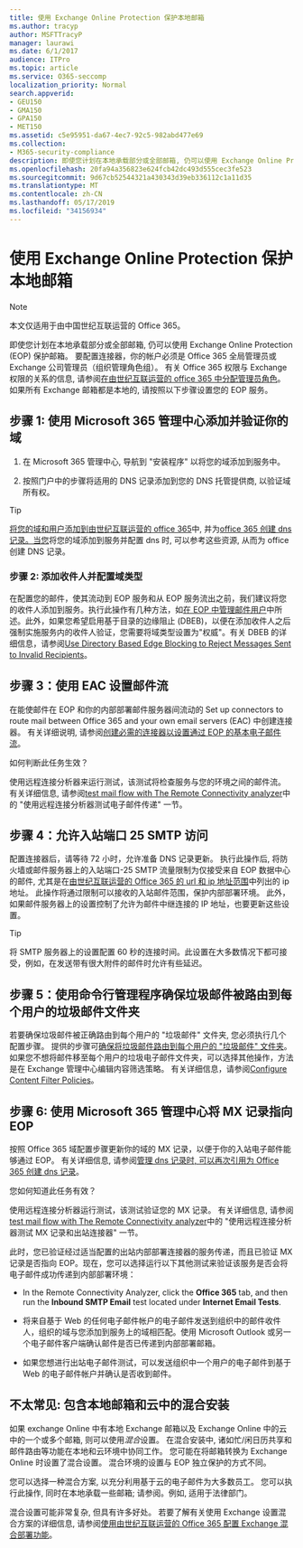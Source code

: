 ```yaml
---
title: 使用 Exchange Online Protection 保护本地邮箱
ms.author: tracyp
author: MSFTTracyP
manager: laurawi
ms.date: 6/1/2017
audience: ITPro
ms.topic: article
ms.service: O365-seccomp
localization_priority: Normal
search.appverid:
- GEU150
- GMA150
- GPA150
- MET150
ms.assetid: c5e95951-da67-4ec7-92c5-982abd477e69
ms.collection:
- M365-security-compliance
description: 即使您计划在本地承载部分或全部邮箱, 仍可以使用 Exchange Online Protection (EOP) 保护邮箱。 要配置连接器，你的帐户必须是 Office 365 全局管理员或 Exchange 公司管理员（组织管理角色组）。 有关 Office 365 权限与 Exchange 权限的关系的信息, 请参阅在由世纪互联运营的 Office 365 中分配管理员角色。 如果所有 Exchange 邮箱都是本地的, 请按照以下步骤设置您的 EOP 服务。
ms.openlocfilehash: 20fa94a356823e624fcb42dc493d555cec3fe523
ms.sourcegitcommit: 9d67cb52544321a430343d39eb336112c1a11d35
ms.translationtype: MT
ms.contentlocale: zh-CN
ms.lasthandoff: 05/17/2019
ms.locfileid: "34156934"
---
```

# <a name="protect-on-premises-mailboxes-with-exchange-online-protection"></a>使用 Exchange Online Protection 保护本地邮箱

> [!NOTE]
> 本文仅适用于由中国世纪互联运营的 Office 365。 
  
即使您计划在本地承载部分或全部邮箱, 仍可以使用 Exchange Online Protection (EOP) 保护邮箱。 要配置连接器，你的帐户必须是 Office 365 全局管理员或 Exchange 公司管理员（组织管理角色组）。 有关 Office 365 权限与 Exchange 权限的关系的信息, 请参阅[在由世纪互联运营的 office 365 中分配管理员角色](https://support.office.com/article/d58b8089-cbfd-41ec-b64c-9cfcbef495ac)。 如果所有 Exchange 邮箱都是本地的, 请按照以下步骤设置您的 EOP 服务。 
  
## <a name="step-1-use-the-microsoft-365-admin-center-to-add-and-verify-your-domain"></a>步骤 1: 使用 Microsoft 365 管理中心添加并验证你的域

1. 在 Microsoft 365 管理中心, 导航到 "安装程序" 以将您的域添加到服务中。
    
2.  按照门户中的步骤将适用的 DNS 记录添加到您的 DNS 托管提供商, 以验证域所有权。 
    
> [!TIP]
> [将您的域和用户添加到由世纪互联运营的 office 365](https://support.office.com/article/1cd4839b-d051-46b8-ab9b-bc7752024e78)中, 并为[office 365 创建 dns 记录。当您](https://support.office.com/article/0669bf14-414d-4f51-8231-6b710ce7980b)将您的域添加到服务并配置 dns 时, 可以参考这些资源, 从而为 office 创建 DNS 记录。 
  
### <a name="step-2-add-recipients-and-configure-the-domain-type"></a>步骤 2: 添加收件人并配置域类型

在配置您的邮件，使其流动到 EOP 服务和从 EOP 服务流出之前，我们建议将您的收件人添加到服务。执行此操作有几种方法，如[在 EOP 中管理邮件用户](https://go.microsoft.com/fwlink/?LinkId=506782)中所述。此外，如果您希望启用基于目录的边缘阻止 (DBEB)，以便在添加收件人之后强制实施服务内的收件人验证，您需要将域类型设置为"权威"。有关 DBEB 的详细信息，请参阅[Use Directory Based Edge Blocking to Reject Messages Sent to Invalid Recipients](https://go.microsoft.com/fwlink/?LinkId=506781)。
  
## <a name="step-3-use-the-eac-to-set-up-mail-flow"></a>步骤 3：使用 EAC 设置邮件流

在能使邮件在 EOP 和你的内部部署邮件服务器间流动的 Set up connectors to route mail between Office 365 and your own email servers (EAC) 中创建连接器。 有关详细说明, 请参阅[创建必需的连接器以设置通过 EOP 的基本电子邮件流](https://go.microsoft.com/fwlink/?LinkId=506780)。
  
 如何判断此任务生效？ 
  
 使用远程连接分析器来运行测试，该测试将检查服务与您的环境之间的邮件流。 有关详细信息, 请参阅[test mail flow with The Remote Connectivity analyzer](https://go.microsoft.com/fwlink/?LinkId=506784)中的 "使用远程连接分析器测试电子邮件传递" 一节。
  
## <a name="step-4-allow-inbound-port-25-smtp-access"></a>步骤 4：允许入站端口 25 SMTP 访问

配置连接器后，请等待 72 小时，允许准备 DNS 记录更新。 执行此操作后, 将防火墙或邮件服务器上的入站端口-25 SMTP 流量限制为仅接受来自 EOP 数据中心的邮件, 尤其是在[由世纪互联运营的 Office 365 的 url 和 ip 地址范围](https://support.office.com/article/5c47c07d-f9b6-4b78-a329-bfdc1b6da7a0#__exchange_online_protection)中列出的 ip 地址。 此操作将通过限制可以接收的入站邮件范围，保护内部部署环境。 此外，如果邮件服务器上的设置控制了允许为邮件中继连接的 IP 地址，也要更新这些设置。
  
> [!TIP]
> 将 SMTP 服务器上的设置配置 60 秒的连接时间。此设置在大多数情况下都可接受，例如，在发送带有很大附件的邮件时允许有些延迟。 
  
## <a name="step-5-use-the-shell-to-ensure-that-spam-is-routed-to-each-users-junk-email-folder"></a>步骤 5：使用命令行管理程序确保垃圾邮件被路由到每个用户的垃圾邮件文件夹

若要确保垃圾邮件被正确路由到每个用户的 "垃圾邮件" 文件夹, 您必须执行几个配置步骤。 提供的步骤可[确保将垃圾邮件路由到每个用户的 "垃圾邮件" 文件夹](https://go.microsoft.com/fwlink/?LinkId=506804)。 如果您不想将邮件移至每个用户的垃圾电子邮件文件夹，可以选择其他操作，方法是在 Exchange 管理中心编辑内容筛选策略。 有关详细信息，请参阅[Configure Content Filter Policies](https://go.microsoft.com/fwlink/?LinkId=506805)。 
  
## <a name="step-6-use-the-microsoft-365-admin-center-to-point-your-mx-record-to-eop"></a>步骤 6: 使用 Microsoft 365 管理中心将 MX 记录指向 EOP

按照 Office 365 域配置步骤更新你的域的 MX 记录，以便于你的入站电子邮件能够通过 EOP。 有关详细信息, 请参阅[管理 dns 记录时, 可以再次引用为 Office 365 创建 dns 记录](https://support.office.com/article/0669bf14-414d-4f51-8231-6b710ce7980b)。
  
您如何知道此任务有效？
  
 使用远程连接分析器运行测试，该测试验证您的 MX 记录。 有关详细信息, 请参阅[test mail flow with The Remote Connectivity analyzer](https://go.microsoft.com/fwlink/?LinkId=506784)中的 "使用远程连接分析器测试 MX 记录和出站连接器" 一节。 
  
此时，您已验证经过适当配置的出站内部部署连接器的服务传递，而且已验证 MX 记录是否指向 EOP。现在，您可以选择运行以下其他测试来验证该服务是否会将电子邮件成功传递到内部部署环境：
  
- In the Remote Connectivity Analyzer, click the **Office 365** tab, and then run the **Inbound SMTP Email** test located under **Internet Email Tests**.
    
- 将来自基于 Web 的任何电子邮件帐户的电子邮件发送到组织中的邮件收件人，组织的域与您添加到服务上的域相匹配。使用 Microsoft Outlook 或另一个电子邮件客户端确认邮件是否已传递到内部部署邮箱。
    
- 如果您想进行出站电子邮件测试，可以发送组织中一个用户的电子邮件到基于 Web 的电子邮件帐户并确认是否收到邮件。
    
## <a name="less-common-a-hybrid-setup-with-mailboxes-on-premises-and-in-the-cloud"></a>不太常见: 包含本地邮箱和云中的混合安装

如果 exchange Online 中有本地 Exchange 邮箱以及 Exchange Online 中的云中的一个或多个邮箱, 则可以使用*混合*设置。 在混合安装中, 诸如忙/闲日历共享和邮件路由等功能在本地和云环境中协同工作。 您可能在将邮箱转换为 Exchange Online 时设置了混合设置。 混合环境的设置与 EOP 独立保护的方式不同。 
  
您可以选择一种混合方案, 以充分利用基于云的电子邮件为大多数员工。 您可以执行此操作, 同时在本地承载一些邮箱; 请参阅。例如, 适用于法律部门。 
  
混合设置可能非常复杂, 但具有许多好处。 若要了解有关使用 Exchange 设置混合方案的详细信息, 请参阅[使用由世纪互联运营的 Office 365 配置 Exchange 混合部署功能](https://support.office.com/article/26e7cc26-c980-4cc5-a082-c333de544b6d)。
  

